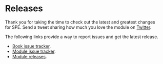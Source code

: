 # Releases

Thank you for taking the time to check out the latest and greatest changes for SPE. Send a tweet sharing how much you love the module on [Twitter](https://twitter.com/scriptingspe). 

The following links provide a way to report issues and get the latest release.
* [Book issue tracker](https://github.com/SitecorePowerShell/Book/issues).
* [Module issue tracker](https://github.com/SitecorePowerShell/Console/issues).
* [Module releases](https://github.com/SitecorePowerShell/Console/releases).

